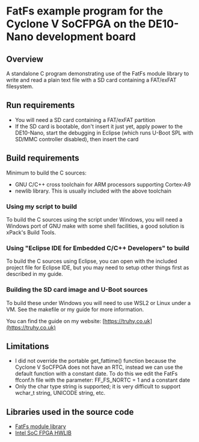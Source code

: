 # FatFs example program for the Cyclone V SoCFPGA on the DE10-Nano development board

## Overview

A standalone C program demonstrating use of the FatFs module library to write and read a plain text file with a SD card containing a FAT/exFAT filesystem.

## Run requirements

- You will need a SD card containing a FAT/exFAT partition
- If the SD card is bootable, don't insert it just yet, apply power to the DE10-Nano, start the debugging in Eclipse (which runs U-Boot SPL with SD/MMC controller disabled), then insert the card

## Build requirements

Minimum to build the C sources:
- GNU C/C++ cross toolchain for ARM processors supporting Cortex-A9
- newlib library.  This is usually included with the above toolchain

### Using my script to build

To build the C sources using the script under Windows, you will need a Windows port of GNU make with some shell facilities, a good solution is xPack's Build Tools.

### Using "Eclipse IDE for Embedded C/C++ Developers" to build

To build the C sources using Eclipse, you can open with the included project file for Eclipse IDE, but you may need to setup other things first as described in my guide.

### Building the SD card image and U-Boot sources

To build these under Windows you will need to use WSL2 or Linux under a VM.  See the makefile or my guide for more information.

You can find the guide on my website:
[https://truhy.co.uk](https://truhy.co.uk)

## Limitations

- I did not override the portable get_fattime() function because the Cyclone V SoCFPGA does not have an RTC, instead we can use the default function with a constant date.  To do this we edit the FatFs ffconf.h file with the parameter: FF_FS_NORTC = 1 and a constant date
- Only the char type string is supported;	it is very difficult to support wchar_t string, UNICODE string, etc.

## Libraries used in the source code

- [FatFs module library](http://elm-chan.org/fsw/ff)
- [Intel SoC FPGA HWLIB](https://github.com/altera-opensource/intel-socfpga-hwlib)
